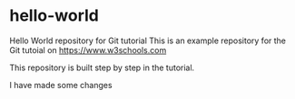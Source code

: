 # hello-world
Hello World repository for Git tutorial
This is an example repository for the Git tutoial on https://www.w3schools.com

This repository is built step by step in the tutorial.

I have made some changes
